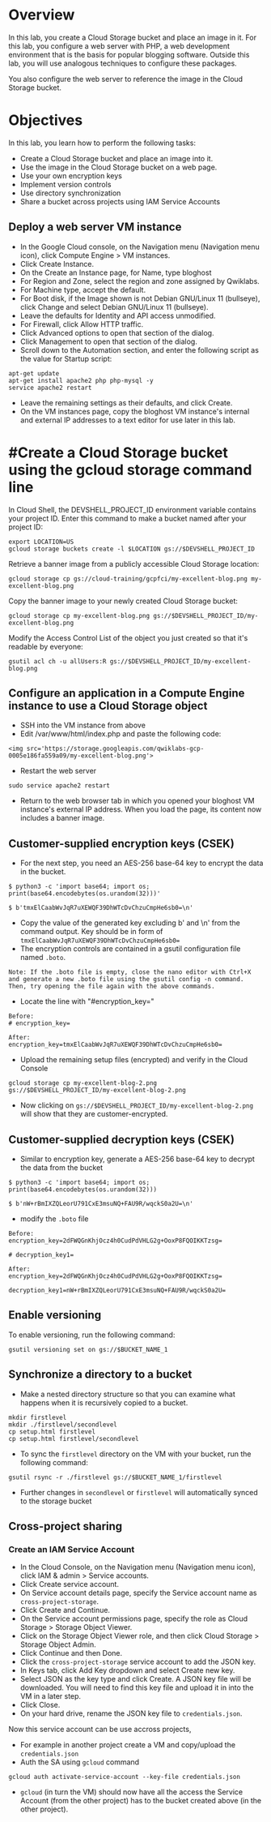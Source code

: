 # Overview

In this lab, you create a Cloud Storage bucket and place an image in it. For this lab, you configure a web server with PHP, a web development environment that is the basis for popular blogging software. Outside this lab, you will use analogous techniques to configure these packages.

You also configure the web server to reference the image in the Cloud Storage bucket.

# Objectives

In this lab, you learn how to perform the following tasks:

- Create a Cloud Storage bucket and place an image into it.
- Use the image in the Cloud Storage bucket on a web page.
- Use your own encryption keys
- Implement version controls
- Use directory synchronization
- Share a bucket across projects using IAM Service Accounts


## Deploy a web server VM instance

- In the Google Cloud console, on the Navigation menu (Navigation menu icon), click Compute Engine > VM instances.
- Click Create Instance.
- On the Create an Instance page, for Name, type bloghost
- For Region and Zone, select the region and zone assigned by Qwiklabs.
- For Machine type, accept the default.
- For Boot disk, if the Image shown is not Debian GNU/Linux 11 (bullseye), click Change and select Debian GNU/Linux 11 (bullseye).
- Leave the defaults for Identity and API access unmodified.
- For Firewall, click Allow HTTP traffic.
- Click Advanced options to open that section of the dialog.
- Click Management to open that section of the dialog.
- Scroll down to the Automation section, and enter the following script as the value for Startup script:

```
apt-get update
apt-get install apache2 php php-mysql -y
service apache2 restart
```
- Leave the remaining settings as their defaults, and click Create.
- On the VM instances page, copy the bloghost VM instance's internal and external IP addresses to a text editor for use later in this lab.

# #Create a Cloud Storage bucket using the gcloud storage command line

In Cloud Shell, the DEVSHELL_PROJECT_ID environment variable contains your project ID. Enter this command to make a bucket named after your project ID:

```
export LOCATION=US
gcloud storage buckets create -l $LOCATION gs://$DEVSHELL_PROJECT_ID

```

Retrieve a banner image from a publicly accessible Cloud Storage location:

```
gcloud storage cp gs://cloud-training/gcpfci/my-excellent-blog.png my-excellent-blog.png
```

Copy the banner image to your newly created Cloud Storage bucket:

```
gcloud storage cp my-excellent-blog.png gs://$DEVSHELL_PROJECT_ID/my-excellent-blog.png
```

Modify the Access Control List of the object you just created so that it's readable by everyone:

```
gsutil acl ch -u allUsers:R gs://$DEVSHELL_PROJECT_ID/my-excellent-blog.png
```

## Configure an application in a Compute Engine instance to use a Cloud Storage object

- SSH into the VM instance from above
- Edit /var/www/html/index.php and paste the following code:

```
<img src='https://storage.googleapis.com/qwiklabs-gcp-0005e186fa559a09/my-excellent-blog.png'>
```

- Restart the web server

```
sudo service apache2 restart
```

- Return to the web browser tab in which you opened your bloghost VM instance's external IP address. When you load the page, its content now includes a banner image.


## Customer-supplied encryption keys (CSEK)

- For the next step, you need an AES-256 base-64 key to encrypt the data in the bucket.

```
$ python3 -c 'import base64; import os; print(base64.encodebytes(os.urandom(32)))'

$ b'tmxElCaabWvJqR7uXEWQF39DhWTcDvChzuCmpHe6sb0=\n'
```

- Copy the value of the generated key excluding b' and \n' from the command output. Key should be in form of `tmxElCaabWvJqR7uXEWQF39DhWTcDvChzuCmpHe6sb0=`
- The encryption controls are contained in a gsutil configuration file named `.boto`.
```
Note: If the .boto file is empty, close the nano editor with Ctrl+X and generate a new .boto file using the gsutil config -n command. Then, try opening the file again with the above commands.
```
- Locate the line with "#encryption_key="
```
Before:
# encryption_key=

After:
encryption_key=tmxElCaabWvJqR7uXEWQF39DhWTcDvChzuCmpHe6sb0=
```

- Upload the remaining setup files (encrypted) and verify in the Cloud Console
```
gcloud storage cp my-excellent-blog-2.png gs://$DEVSHELL_PROJECT_ID/my-excellent-blog-2.png
```

- Now clicking on `gs://$DEVSHELL_PROJECT_ID/my-excellent-blog-2.png` will show that they are customer-encrypted.

## Customer-supplied decryption keys (CSEK)

- Similar to encryption key, generate a AES-256 base-64 key to decrypt the data from the bucket

```
$ python3 -c 'import base64; import os; print(base64.encodebytes(os.urandom(32)))

$ b'nW+rBmIXZQLeorU791CxE3msuNQ+FAU9R/wqckS0a2U=\n'
```

- modify the `.boto` file

```
Before:
encryption_key=2dFWQGnKhjOcz4h0CudPdVHLG2g+OoxP8FQOIKKTzsg=

# decryption_key1=

After:
encryption_key=2dFWQGnKhjOcz4h0CudPdVHLG2g+OoxP8FQOIKKTzsg=

decryption_key1=nW+rBmIXZQLeorU791CxE3msuNQ+FAU9R/wqckS0a2U=
```

## Enable versioning

To enable versioning, run the following command:

```
gsutil versioning set on gs://$BUCKET_NAME_1
```

## Synchronize a directory to a bucket

- Make a nested directory structure so that you can examine what happens when it is recursively copied to a bucket.

```
mkdir firstlevel
mkdir ./firstlevel/secondlevel
cp setup.html firstlevel
cp setup.html firstlevel/secondlevel
```

- To sync the `firstlevel` directory on the VM with your bucket, run the following command:
```
gsutil rsync -r ./firstlevel gs://$BUCKET_NAME_1/firstlevel
```
- Further changes in `secondlevel` or `firstlevel` will automatically synced to the storage bucket

## Cross-project sharing

### Create an IAM Service Account
- In the Cloud Console, on the Navigation menu (Navigation menu icon), click IAM & admin > Service accounts.
- Click Create service account.
- On Service account details page, specify the Service account name as `cross-project-storage`.
- Click Create and Continue.
- On the Service account permissions page, specify the role as Cloud Storage > Storage Object Viewer.
- Click on the Storage Object Viewer role, and then click Cloud Storage > Storage Object Admin.
- Click Continue and then Done.
- Click the `cross-project-storage` service account to add the JSON key.
- In Keys tab, click Add Key dropdown and select Create new key.
- Select JSON as the key type and click Create. A JSON key file will be downloaded. You will need to find this key file and upload it in into the VM in a later step.
- Click Close.
- On your hard drive, rename the JSON key file to `credentials.json`.

Now this service account can be use accross projects, 

- For example in another project create a VM and copy/upload the `credentials.json`
- Auth the SA using `gcloud` command
```
gcloud auth activate-service-account --key-file credentials.json
```
- `gcloud` (in turn the VM) should now have all the access the Service Account (from the other project) has to the bucket created above (in the other project).
